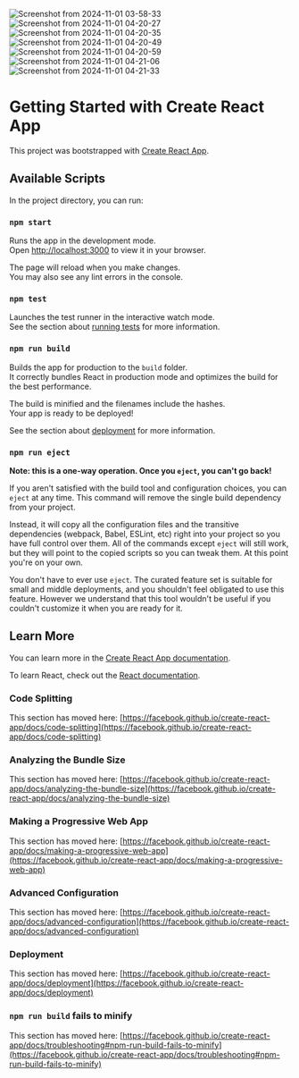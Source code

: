 
![Screenshot from 2024-11-01 03-58-33](https://github.com/user-attachments/assets/16169fb1-0cc0-4a34-8c5b-d1867af1bc41)
![Screenshot from 2024-11-01 04-20-27](https://github.com/user-attachments/assets/6474189e-9f39-4677-8b28-f7f6893fff59)
![Screenshot from 2024-11-01 04-20-35](https://github.com/user-attachments/assets/4932c6b4-0545-4608-8608-5f565b2ff709)
![Screenshot from 2024-11-01 04-20-49](https://github.com/user-attachments/assets/467925e0-98a6-482b-b7cd-01512214c675)
![Screenshot from 2024-11-01 04-20-59](https://github.com/user-attachments/assets/1c2cfbb8-4063-4c39-8b24-241d4f61dc13)
![Screenshot from 2024-11-01 04-21-06](https://github.com/user-attachments/assets/cd20a0db-dfa3-489e-86e7-fd2030f3f11b)
![Screenshot from 2024-11-01 04-21-33](https://github.com/user-attachments/assets/80bb4e1c-233d-4436-a377-9228ba8c1ecc)

# Getting Started with Create React App

This project was bootstrapped with [Create React App](https://github.com/facebook/create-react-app).

## Available Scripts

In the project directory, you can run:

### `npm start`

Runs the app in the development mode.\
Open [http://localhost:3000](http://localhost:3000) to view it in your browser.

The page will reload when you make changes.\
You may also see any lint errors in the console.

### `npm test`

Launches the test runner in the interactive watch mode.\
See the section about [running tests](https://facebook.github.io/create-react-app/docs/running-tests) for more information.

### `npm run build`

Builds the app for production to the `build` folder.\
It correctly bundles React in production mode and optimizes the build for the best performance.

The build is minified and the filenames include the hashes.\
Your app is ready to be deployed!

See the section about [deployment](https://facebook.github.io/create-react-app/docs/deployment) for more information.

### `npm run eject`

**Note: this is a one-way operation. Once you `eject`, you can't go back!**

If you aren't satisfied with the build tool and configuration choices, you can `eject` at any time. This command will remove the single build dependency from your project.

Instead, it will copy all the configuration files and the transitive dependencies (webpack, Babel, ESLint, etc) right into your project so you have full control over them. All of the commands except `eject` will still work, but they will point to the copied scripts so you can tweak them. At this point you're on your own.

You don't have to ever use `eject`. The curated feature set is suitable for small and middle deployments, and you shouldn't feel obligated to use this feature. However we understand that this tool wouldn't be useful if you couldn't customize it when you are ready for it.

## Learn More

You can learn more in the [Create React App documentation](https://facebook.github.io/create-react-app/docs/getting-started).

To learn React, check out the [React documentation](https://reactjs.org/).

### Code Splitting

This section has moved here: [https://facebook.github.io/create-react-app/docs/code-splitting](https://facebook.github.io/create-react-app/docs/code-splitting)

### Analyzing the Bundle Size

This section has moved here: [https://facebook.github.io/create-react-app/docs/analyzing-the-bundle-size](https://facebook.github.io/create-react-app/docs/analyzing-the-bundle-size)

### Making a Progressive Web App

This section has moved here: [https://facebook.github.io/create-react-app/docs/making-a-progressive-web-app](https://facebook.github.io/create-react-app/docs/making-a-progressive-web-app)

### Advanced Configuration

This section has moved here: [https://facebook.github.io/create-react-app/docs/advanced-configuration](https://facebook.github.io/create-react-app/docs/advanced-configuration)

### Deployment

This section has moved here: [https://facebook.github.io/create-react-app/docs/deployment](https://facebook.github.io/create-react-app/docs/deployment)

### `npm run build` fails to minify

This section has moved here: [https://facebook.github.io/create-react-app/docs/troubleshooting#npm-run-build-fails-to-minify](https://facebook.github.io/create-react-app/docs/troubleshooting#npm-run-build-fails-to-minify)
